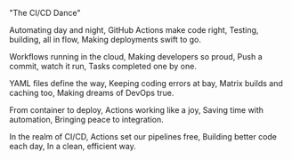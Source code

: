 "The CI/CD Dance"

Automating day and night, GitHub Actions make code right, Testing, building, all in flow, Making deployments swift to go.

Workflows running in the cloud, Making developers so proud, Push a commit, watch it run, Tasks completed one by one.

YAML files define the way, Keeping coding errors at bay, Matrix builds and caching too, Making dreams of DevOps true.

From container to deploy, Actions working like a joy, Saving time with automation, Bringing peace to integration.

In the realm of CI/CD, Actions set our pipelines free, Building better code each day, In a clean, efficient way.
  
